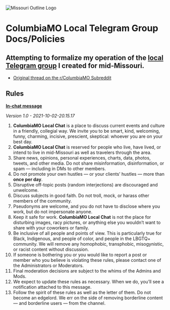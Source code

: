 ![Missouri Outline Logo](https://user-images.githubusercontent.com/43663476/135731754-7144f7a9-fb70-4e79-89e6-f84530451072.jpeg)

# ColumbiaMO Local Telegram Group Docs/Policies

## Attempting to formalize my operation of the [local Telegram group](https://t.me/columbiamo) I created for mid-Missouri.

* [Original thread on the r/ColumbiaMO Subreddit](https://www.reddit.com/r/columbiamo/comments/c4na0v/local_telegram_group_chat_for_columbia/)

## Rules

[**In-chat message**](https://t.me/columbiamo/7774)

*Version 1.0 - 2021-10-02-20.15.17*

1. **ColumbiaMO Local Chat** is a place to discuss current events and culture in a friendly, collegial way. We invite you to be smart, kind, welcoming, funny, charming, incisive, prescient, skeptical: whoever you are on your best day.
2. **ColumbiaMO Local Chat** is reserved for people who live, have lived, or intend to live in mid-Missouri as well as travelers through the area. 
3. Share news, opinions, personal experiences, charts, data, photos, tweets, and other media. Do not share misinformation, disinformation, or spam — including in DMs to other members.
4. Do not promote your own hustles — or your clients’ hustles — more than **once per day**.
5. Disruptive off-topic posts (random interjections) are discouraged and unwelcome.
6. Discuss subjects in good faith. Do not troll, mock, or harass other members of the community.
7. Pseudonyms are welcome, and you do not have to disclose where you work, but do not impersonate anyone.
8. Keep it safe for work. **ColumbiaMO Local Chat** is not the place for disturbing images, racy pictures, or anything else you wouldn’t want to share with your coworkers or family.
9. Be inclusive of all people and points of view. This is particularly true for Black, Indigenous, and people of color, and people in the LBGTQ+ community. We will remove any homophobic, transphobic, misogynistic, or racist content without discussion.
10. If someone is bothering you or you would like to report a post or member who you believe is violating these rules, please contact one of the Administrators or Moderators.
11. Final moderation decisions are subject to the whims of the Admins and Mods.
12. We expect to update these rules as necessary. When we do, you’ll see a notification attached to this message.
13. Follow the spirit of these rules as well as the letter of them. Do not become an edgelord. We err on the side of removing borderline content — and borderline users — from the channel.